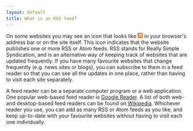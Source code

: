 ```yaml
---
layout: default
title: What is an RSS feed?
---
```


On some websites you may see an icon that looks like ![feed icon](/images/feed-icon-14x14.png) in your browser's address bar or on the site itself. This icon indicates that the website publishes one or more RSS or Atom feeds. RSS stands for Really Simple Syndication, and is an alternative way of keeping track of websites that are updated frequently. If you have many favourite websites that change frequently (e.g. news sites or blogs), you can subscribe to them in a feed reader so that you can see all the updates in one place, rather than having to visit each site separately.

A feed reader can be a separate computer program or a web application. One popular web-based feed reader is [Google Reader](http://reader.google.com/). A list of both web- and desktop-based feed readers can be found on [Wikipedia](http://en.wikipedia.org/wiki/Comparison_of_feed_aggregators). Whichever reader you use, you can add as many RSS or Atom feeds as you like, and keep up-to-date with your favourite websites without having to visit each one individually.
